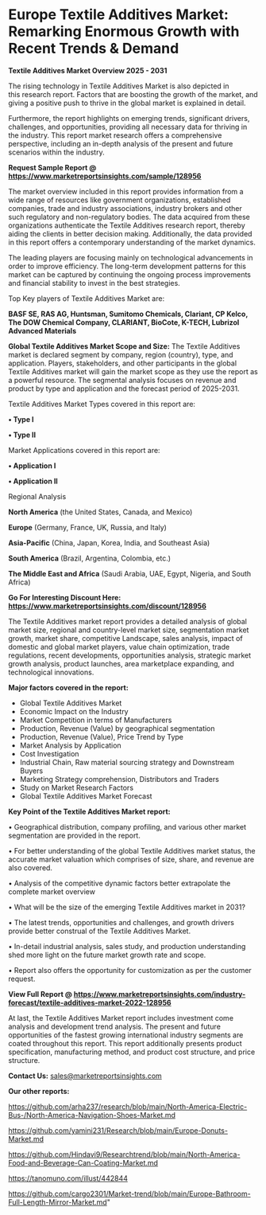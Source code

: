 # Europe Textile Additives Market: Remarking Enormous Growth with Recent Trends & Demand

<Strong> Textile Additives Market Overview 2025 - 2031</strong>

The rising technology in Textile Additives Market is also depicted in this research report. Factors that are boosting the growth of the market, and giving a positive push to thrive in the global market is explained in detail.

Furthermore, the report highlights on emerging trends, significant drivers, challenges, and opportunities, providing all necessary data for thriving in the industry. This report market research offers a comprehensive perspective, including an in-depth analysis of the present and future scenarios within the industry.

<strong>Request Sample Report @ <a href=https://www.marketreportsinsights.com/sample/128956>https://www.marketreportsinsights.com/sample/128956</a></strong>

The market overview included in this report provides information from a wide range of resources like government organizations, established companies, trade and industry associations, industry brokers and other such regulatory and non-regulatory bodies. The data acquired from these organizations authenticate the Textile Additives research report, thereby aiding the clients in better decision making. Additionally, the data provided in this report offers a contemporary understanding of the market dynamics.

The leading players are focusing mainly on technological advancements in order to improve efficiency. The long-term development patterns for this market can be captured by continuing the ongoing process improvements and financial stability to invest in the best strategies.

Top Key players of Textile Additives Market are:

<strong>BASF SE, RAS AG, Huntsman, Sumitomo Chemicals, Clariant, CP Kelco, The DOW Chemical Company, CLARIANT, BioCote, K-TECH, Lubrizol Advanced Materials</strong>

<strong><b>Global Textile Additives Market Scope and Size:</b></strong>
The Textile Additives market is declared segment by company, region (country), type, and application. Players, stakeholders, and other participants in the global Textile Additives market will gain the market scope as they use the report as a powerful resource. The segmental analysis focuses on revenue and product by type and application and the forecast period of 2025-2031.

Textile Additives Market Types covered in this report are:

<strong>• Type I

• Type II</strong>

Market Applications covered in this report are:

<strong>• Application I

• Application II</strong> 

Regional Analysis

<strong>North America</strong> (the United States, Canada, and Mexico)

<strong>Europe</strong> (Germany, France, UK, Russia, and Italy)

<strong>Asia-Pacific</strong> (China, Japan, Korea, India, and Southeast Asia)

<strong>South America</strong> (Brazil, Argentina, Colombia, etc.)

<strong>The Middle East and Africa</strong> (Saudi Arabia, UAE, Egypt, Nigeria, and South Africa)

<strong>Go For Interesting Discount Here: <a href=https://www.marketreportsinsights.com/discount/128956>https://www.marketreportsinsights.com/discount/128956</a></strong>

The Textile Additives market report provides a detailed analysis of global market size, regional and country-level market size, segmentation market growth, market share, competitive Landscape, sales analysis, impact of domestic and global market players, value chain optimization, trade regulations, recent developments, opportunities analysis, strategic market growth analysis, product launches, area marketplace expanding, and technological innovations.

<strong><b>Major factors covered in the report:</b></strong>
<ul>
  <li>Global Textile Additives Market </li>
  <li>Economic Impact on the Industry</li>
  <li>Market Competition in terms of Manufacturers</li>
  <li>Production, Revenue (Value) by geographical segmentation</li>
  <li>Production, Revenue (Value), Price Trend by Type</li>
  <li>Market Analysis by Application</li>
  <li>Cost Investigation</li>
  <li>Industrial Chain, Raw material sourcing strategy and Downstream Buyers</li>
  <li>Marketing Strategy comprehension, Distributors and Traders</li>
  <li>Study on Market Research Factors</li>
  <li>Global Textile Additives Market Forecast</li>
</ul>

<strong><b>Key Point of the Textile Additives Market report:</b></strong>

• Geographical distribution, company profiling, and various other market segmentation are provided in the report.

• For better understanding of the global Textile Additives market status, the accurate market valuation which comprises of size, share, and revenue are also covered.

• Analysis of the competitive dynamic factors better extrapolate the complete market overview

• What will be the size of the emerging Textile Additives market in 2031?

• The latest trends, opportunities and challenges, and growth drivers provide better construal of the Textile Additives Market.

• In-detail industrial analysis, sales study, and production understanding shed more light on the future market growth rate and scope.

• Report also offers the opportunity for customization as per the customer request.

<strong><b>View Full Report @ <a href=https://www.marketreportsinsights.com/industry-forecast/textile-additives-market-2022-128956>https://www.marketreportsinsights.com/industry-forecast/textile-additives-market-2022-128956</a></b></strong>


At last, the Textile Additives Market report includes investment come analysis and development trend analysis. The present and future opportunities of the fastest growing international industry segments are coated throughout this report. This report additionally presents product specification, manufacturing method, and product cost structure, and price structure.

<strong>Contact Us:</strong>
sales@marketreportsinsights.com

<strong>Our other reports:</strong>

<a href=https://github.com/arha237/research/blob/main/North-America-Electric-Bus-/North-America-Navigation-Shoes-Market.md>https://github.com/arha237/research/blob/main/North-America-Electric-Bus-/North-America-Navigation-Shoes-Market.md</a>

<a href=https://github.com/yamini231/Research/blob/main/Europe-Donuts-Market.md>https://github.com/yamini231/Research/blob/main/Europe-Donuts-Market.md</a>

<a href=https://github.com/Hindavi9/Researchtrend/blob/main/North-America-Food-and-Beverage-Can-Coating-Market.md>https://github.com/Hindavi9/Researchtrend/blob/main/North-America-Food-and-Beverage-Can-Coating-Market.md</a>

<a href=https://tanomuno.com/illust/442844>https://tanomuno.com/illust/442844</a>

<a href=https://github.com/cargo2301/Market-trend/blob/main/Europe-Bathroom-Full-Length-Mirror-Market.md>https://github.com/cargo2301/Market-trend/blob/main/Europe-Bathroom-Full-Length-Mirror-Market.md</a>"

